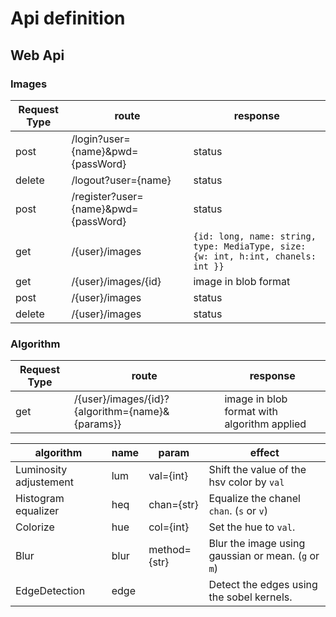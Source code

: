 # Api definition

## Web Api

### Images

| Request Type | route                              | response                                                                           |
|--------------|------------------------------------| ---------------------------------------------------------------------------------- |
| post         | /login?user={name}&pwd={passWord}  | status                                                                             |
| delete       | /logout?user={name}                | status                                                                             |
| post         | /register?user={name}&pwd={passWord} | status                                                                             |
| get          | /{user}/images                     | `{id: long, name: string, type: MediaType, size: {w: int, h:int, chanels: int }} ` |
| get          | /{user}/images/{id}                | image in blob format                                                               |
| post         | /{user}/images                     | status                                                                             |
| delete       | /{user}/images                     | status                                                                             |

### Algorithm

| Request Type | route                                              | response                                    |
| ------------ | -------------------------------------------------- | ------------------------------------------- |
| get          | /{user}/images/{id}?{algorithm={name}&{params}}    | image in blob format with algorithm applied |

| algorithm              | name | param         | effect                                              |
| ---------------------- | ---- | ------------- | --------------------------------------------------- |
| Luminosity adjustement | lum  | val={int}     | Shift the value of the hsv color by `val`           |
| Histogram equalizer    | heq  | chan={str}    | Equalize the chanel `chan`. (`s` or `v`)            |
| Colorize               | hue  | col={int}     | Set the hue to `val`.                               |
| Blur                   | blur | method={str}  | Blur the image using gaussian or mean. (`g` or `m`) |
| EdgeDetection          | edge |               | Detect the edges using the sobel kernels.           |
